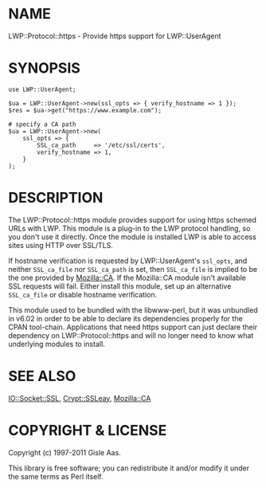 # NAME

LWP::Protocol::https - Provide https support for LWP::UserAgent

# SYNOPSIS

    use LWP::UserAgent;

    $ua = LWP::UserAgent->new(ssl_opts => { verify_hostname => 1 });
    $res = $ua->get("https://www.example.com");

    # specify a CA path
    $ua = LWP::UserAgent->new(
        ssl_opts => {
            SSL_ca_path     => '/etc/ssl/certs',
            verify_hostname => 1,
        }
    );

# DESCRIPTION

The LWP::Protocol::https module provides support for using https schemed
URLs with LWP.  This module is a plug-in to the LWP protocol handling, so
you don't use it directly.  Once the module is installed LWP is able
to access sites using HTTP over SSL/TLS.

If hostname verification is requested by LWP::UserAgent's `ssl_opts`, and
neither `SSL_ca_file` nor `SSL_ca_path` is set, then `SSL_ca_file` is
implied to be the one provided by [Mozilla::CA](https://metacpan.org/pod/Mozilla%3A%3ACA).  If the Mozilla::CA module
isn't available SSL requests will fail.  Either install this module, set up an
alternative `SSL_ca_file` or disable hostname verification.

This module used to be bundled with the libwww-perl, but it was unbundled in
v6.02 in order to be able to declare its dependencies properly for the CPAN
tool-chain.  Applications that need https support can just declare their
dependency on LWP::Protocol::https and will no longer need to know what
underlying modules to install.

# SEE ALSO

[IO::Socket::SSL](https://metacpan.org/pod/IO%3A%3ASocket%3A%3ASSL), [Crypt::SSLeay](https://metacpan.org/pod/Crypt%3A%3ASSLeay), [Mozilla::CA](https://metacpan.org/pod/Mozilla%3A%3ACA)

# COPYRIGHT & LICENSE

Copyright (c) 1997-2011 Gisle Aas.

This library is free software; you can redistribute it and/or modify it
under the same terms as Perl itself.
